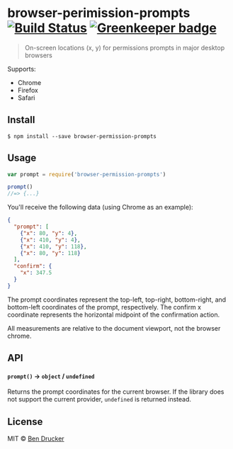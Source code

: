 # browser-perimission-prompts [![Build Status](https://travis-ci.org/bendrucker/browser-permission-prompts.svg?branch=master)](https://travis-ci.org/bendrucker/browser-permission-prompts) [![Greenkeeper badge](https://badges.greenkeeper.io/bendrucker/browser-permission-prompts.svg)](https://greenkeeper.io/)

> On-screen locations (x, y) for permissions prompts in major desktop browsers

Supports:

* Chrome
* Firefox
* Safari

## Install

```
$ npm install --save browser-permission-prompts
```


## Usage

```js
var prompt = require('browser-permission-prompts')

prompt()
//=> {...}
```

You'll receive the following data (using Chrome as an example):

```json
{
  "prompt": [
    {"x": 80, "y": 4},
    {"x": 410, "y": 4},
    {"x": 410, "y": 118},
    {"x": 80, "y": 118}
  ],
  "confirm": {
    "x": 347.5
  }
}
```

The prompt coordinates represent the top-left, top-right, bottom-right, and bottom-left coordinates of the prompt, respectively. The confirm x coordinate represents the horizontal midpoint of the confirmation action.

All measurements are relative to the document viewport, not the browser chrome.

## API

#### `prompt()` -> `object` / `undefined`

Returns the prompt coordinates for the current browser. If the library does not support the current provider, `undefined` is returned instead.


## License

MIT © [Ben Drucker](http://bendrucker.me)
